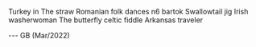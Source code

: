 Turkey in The straw 
Romanian folk dances n6 bartok 
Swallowtail jig 
Irish washerwoman
The butterfly celtic fiddle 
Arkansas traveler 

--- GB (Mar/2022)
